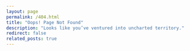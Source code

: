 ```yaml
---
layout: page
permalink: /404.html
title: "Oops! Page Not Found"
description: "Looks like you’ve ventured into uncharted territory."
redirect: false
related_posts: true
---
```

